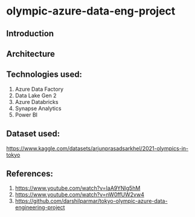 # olympic-azure-data-eng-project

## Introduction

## Architecture

## Technologies used:
1. Azure Data Factory
2. Data Lake Gen 2
3. Azure Databricks
4. Synapse Analytics
5. Power BI

## Dataset used:
https://www.kaggle.com/datasets/arjunprasadsarkhel/2021-olympics-in-tokyo

## References:
1. https://www.youtube.com/watch?v=IaA9YNlg5hM
2. https://www.youtube.com/watch?v=nW0ffUW2vw4
3. https://github.com/darshilparmar/tokyo-olympic-azure-data-engineering-project
